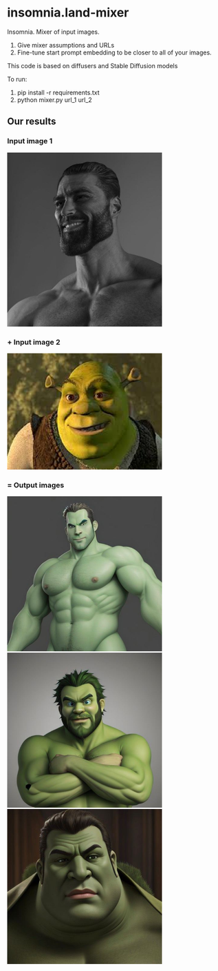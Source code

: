 # insomnia.land-mixer 

Insomnia. Mixer of input images. 

1. Give mixer assumptions and URLs
2. Fine-tune start prompt embedding to be closer to all of your images.

This code is based on diffusers and Stable Diffusion models

To run:
1. pip install -r requirements.txt
2. python mixer.py url_1 url_2

## Our results

### Input image 1
<img src="results/gigachad.jpg" width="360"/>

### + Input image 2
<img src="results/shrek.jpeg" width="360"/>

### = Output images

<img src="results/result_1.jpg" width="360"/>
<img src="results/result_4.jpg" width="360"/>
<img src="results/result_3.jpg" width="360"/>


